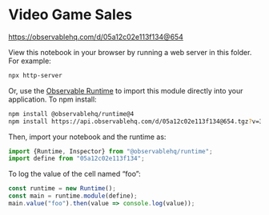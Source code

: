# Video Game Sales

https://observablehq.com/d/05a12c02e113f134@654

View this notebook in your browser by running a web server in this folder. For
example:

~~~sh
npx http-server
~~~

Or, use the [Observable Runtime](https://github.com/observablehq/runtime) to
import this module directly into your application. To npm install:

~~~sh
npm install @observablehq/runtime@4
npm install https://api.observablehq.com/d/05a12c02e113f134@654.tgz?v=3
~~~

Then, import your notebook and the runtime as:

~~~js
import {Runtime, Inspector} from "@observablehq/runtime";
import define from "05a12c02e113f134";
~~~

To log the value of the cell named “foo”:

~~~js
const runtime = new Runtime();
const main = runtime.module(define);
main.value("foo").then(value => console.log(value));
~~~
